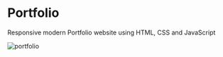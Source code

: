 # Portfolio
Responsive modern Portfolio website using HTML, CSS and JavaScript

![portfolio](https://github.com/saqibbedar/Portfolio/assets/124094939/2df76014-071a-44c5-bfd4-64d566a437c3)
